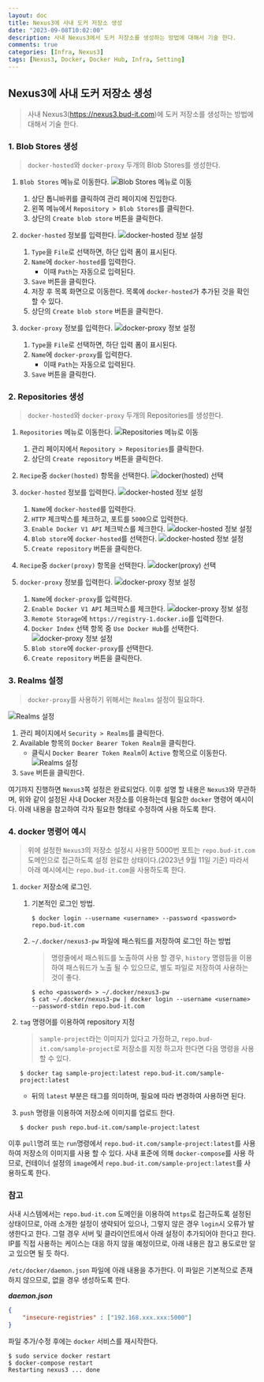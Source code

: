 ```yaml
---
layout: doc
title: Nexus3에 사내 도커 저장소 생성
date: "2023-09-08T10:02:00"
description: 사내 Nexus3에서 도커 저장소를 생성하는 방법에 대해서 기술 한다.
comments: true
categories: [Infra, Nexus3]
tags: [Nexus3, Docker, Docker Hub, Infra, Setting]
---
```


## Nexus3에 사내 도커 저장소 생성
> 사내 Nexus3(https://nexus3.bud-it.com)에 도커 저장소를 생성하는 방법에 대해서 기술 한다.

### 1. Blob Stores 생성
> `docker-hosted`와 `docker-proxy` 두개의 Blob Stores를 생성한다.

1. `Blob Stores` 메뉴로 이동한다.
   ![Blob Stores 메뉴로 이동](/assets/img/post/infra/nexus3/nexus3-docker-repository-setting/001.png)
   1. 상단 톱니바퀴를 클릭하여 관리 페이지에 진입한다.
   2. 왼쪽 메뉴에서 `Repository > Blob Stores`를 클릭한다.
   3. 상단의 `Create blob store` 버튼을 클릭한다.

2. `docker-hosted` 정보를 입력한다.
   ![docker-hosted 정보 설정](/assets/img/post/infra/nexus3/nexus3-docker-repository-setting/002.png)
   1. `Type`을 `File`로 선택하면, 하단 입력 폼이 표시된다.
   2. `Name`에 `docker-hosted`를 입력한다.
      - 이때 `Path`는 자동으로 입력된다.
   3. `Save` 버튼을 클릭한다.
   4. 저장 후 목록 화면으로 이동한다. 목록에 `docker-hosted`가 추가된 것을 확인 할 수 있다.
   5. 상단의 `Create blob store` 버튼을 클릭한다.

3. `docker-proxy` 정보를 입력한다.
   ![docker-proxy 정보 설정](/assets/img/post/infra/nexus3/nexus3-docker-repository-setting/003.png)
   1. `Type`을 `File`로 선택하면, 하단 입력 폼이 표시된다.
   2. `Name`에 `docker-proxy`를 입력한다.
      - 이때 `Path`는 자동으로 입력된다.
   3. `Save` 버튼을 클릭한다.

### 2. Repositories 생성
> `docker-hosted`와 `docker-proxy` 두개의 Repositories를 생성한다.

1. `Repositories` 메뉴로 이동한다.
   ![Repositories 메뉴로 이동](/assets/img/post/infra/nexus3/nexus3-docker-repository-setting/004.png)
   1. 관리 페이지에서 `Repository > Repositories`를 클릭한다.
   2. 상단의 `Create repository` 버튼을 클릭한다.

2. `Recipe`중 `docker(hosted)` 항목을 선택한다.
   ![docker(hosted) 선택](/assets/img/post/infra/nexus3/nexus3-docker-repository-setting/005.png)

3. `docker-hosted` 정보를 입력한다.
   ![docker-hosted 정보 설정](/assets/img/post/infra/nexus3/nexus3-docker-repository-setting/006-1.png)
   1. `Name`에 `docker-hosted`를 입력한다.
   2. `HTTP` 체크박스를 체크하고, 포트를 `5000`으로 입력한다.
   3. `Enable Docker V1 API` 체크박스를 체크한다.
   ![docker-hosted 정보 설정](/assets/img/post/infra/nexus3/nexus3-docker-repository-setting/006-2.png)
   4. `Blob store`에 `docker-hosted`를 선택한다.
   ![docker-hosted 정보 설정](/assets/img/post/infra/nexus3/nexus3-docker-repository-setting/006-3.png)
   5. `Create repository` 버튼을 클릭한다.

4. `Recipe`중 `docker(proxy)` 항목을 선택한다.
   ![docker(proxy) 선택](/assets/img/post/infra/nexus3/nexus3-docker-repository-setting/007.png)

5. `docker-proxy` 정보를 입력한다.
   ![docker-proxy 정보 설정](/assets/img/post/infra/nexus3/nexus3-docker-repository-setting/008-1.png)
   1. `Name`에 `docker-proxy`를 입력한다.
   2. `Enable Docker V1 API` 체크박스를 체크한다.
   ![docker-proxy 정보 설정](/assets/img/post/infra/nexus3/nexus3-docker-repository-setting/008-2.png)
   3. `Remote Storage`에 `https://registry-1.docker.io`를 입력한다.
   4. `Docker Index` 선택 항목 중 `Use Docker Hub`를 선택한다.
   ![docker-proxy 정보 설정](/assets/img/post/infra/nexus3/nexus3-docker-repository-setting/008-3.png)
   5. `Blob store`에 `docker-proxy`를 선택한다.
   6. `Create repository` 버튼을 클릭한다.

### 3. Realms 설정
> `docker-proxy`를 사용하기 위해서는 `Realms` 설정이 필요하다.

![Realms 설정](/assets/img/post/infra/nexus3/nexus3-docker-repository-setting/009-1.png)
1. 관리 페이지에서 `Security > Realms`를 클릭한다.
2. Available 항목의 `Docker Bearer Token Realm`을 클릭한다.
   * 클릭시 `Docker Bearer Token Realm`이 `Active` 항목으로 이동한다.
![Realms 설정](/assets/img/post/infra/nexus3/nexus3-docker-repository-setting/009-2.png)
3. `Save` 버튼을 클릭한다.

여기까지 진행하면 `Nexus3`쪽 설정은 완료되었다.
이후 설명 할 내용은 `Nexus3`와 무관하며, 위와 같이 설정된 사내 Docker 저장소를 이용하는데 필요한 `docker` 명령어 예시이다.
아래 내용을 참고하여 각자 필요한 형태로 수정하여 사용 하도록 한다.

### 4. docker 명령어 예시
> 위에 설정한 `Nexus3`의 저장소 설정시 사용한 5000번 포트는 `repo.bud-it.com`도메인으로 접근하도록 설정 완료한 상태이다.(2023년 9월 11일 기준)
> 따라서 아래 예시에서는 `repo.bud-it.com`을 사용하도록 한다.

1. `docker` 저장소에 로그인.
   1. 기본적인 로그인 방법.
      ```shell
      $ docker login --username <username> --password <password> repo.bud-it.com
      ```
   2. `~/.docker/nexus3-pw` 파일에 패스워드를 저장하여 로그인 하는 방법
      > 명령줄에서 패스워드를 노출하여 사용 할 경우, `history` 명령등을 이용하여 패스워드가 노출 될 수 있으므로, 별도 파일로 저장하여 사용하는 것이 좋다.
      ```shell
      $ echo <password> > ~/.docker/nexus3-pw
      $ cat ~/.docker/nexus3-pw | docker login --username <username> --password-stdin repo.bud-it.com
      ```

2. `tag` 명령어를 이용하여 repository 지정
   > `sample-project`라는 이미지가 있다고 가정하고, `repo.bud-it.com/sample-project`로 저장소를 지정 하고자 한다면 다음 명령을 사용 할 수 있다.
   ```shell
   $ docker tag sample-project:latest repo.bud-it.com/sample-project:latest
   ```
   * 뒤의 `latest` 부분은 태그를 의미하며, 필요에 따라 변경하여 사용하면 된다.

3. `push` 명령을 이용하여 저장소에 이미지를 업로드 한다.
   ```shell
   $ docker push repo.bud-it.com/sample-project:latest
   ```

이후 `pull`명려 또는 `run`명령에서 `repo.bud-it.com/sample-project:latest`를 사용하여 저장소의 이미지를 사용 할 수 있다.
사내 표준에 의해 `docker-compose`를 사용 하므로, 컨테이너 설정의 `image`에서 `repo.bud-it.com/sample-project:latest`를 사용하도록 한다.

### 참고
사내 시스템에서는 `repo.bud-it.com` 도메인을 이용하여 `https`로 접근하도록 설정된 상태이므로,
아래 소개한 설정이 생략되어 있으나, 그렇지 않은 경우 `login`시 오류가 발생한다고 한다. 그럴 경우 서버 및 클라이언트에서 아래 설정이 추가되어야
한다고 한다. IP를 직접 사용하는 케이스는 대응 하지 않을 예정이므로, 아래 내용은 참고 용도로만 알고 있으면 될 듯 하다.

`/etc/docker/daemon.json` 파일에 아래 내용을 추가한다. 이 파일은 기본적으로 존재하지 않으므로, 없을 경우 생성하도록 한다.

***daemon.json***
```json
{
	"insecure-registries" : ["192.168.xxx.xxx:5000"]
}
```

파일 추가/수정 후에는 `docker` 서비스를 재시작한다.
```shell
$ sudo service docker restart
$ docker-compose restart
Restarting nexus3 ... done
```
